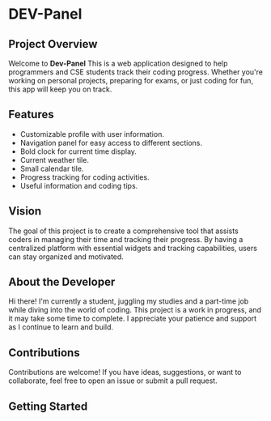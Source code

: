 # DEV-Panel

## Project Overview

Welcome to **Dev-Panel** This is a web application designed to help programmers and CSE students track their coding progress. Whether you're working on personal projects, preparing for exams, or just coding for fun, this app will keep you on track.

## Features

- Customizable profile with user information.
- Navigation panel for easy access to different sections.
- Bold clock for current time display.
- Current weather tile.
- Small calendar tile.
- Progress tracking for coding activities.
- Useful information and coding tips.

## Vision

The goal of this project is to create a comprehensive tool that assists coders in managing their time and tracking their progress. By having a centralized platform with essential widgets and tracking capabilities, users can stay organized and motivated.

## About the Developer

Hi there! I'm currently a student, juggling my studies and a part-time job while diving into the world of coding. This project is a work in progress, and it may take some time to complete. I appreciate your patience and support as I continue to learn and build.

## Contributions

Contributions are welcome! If you have ideas, suggestions, or want to collaborate, feel free to open an issue or submit a pull request.

## Getting Started
